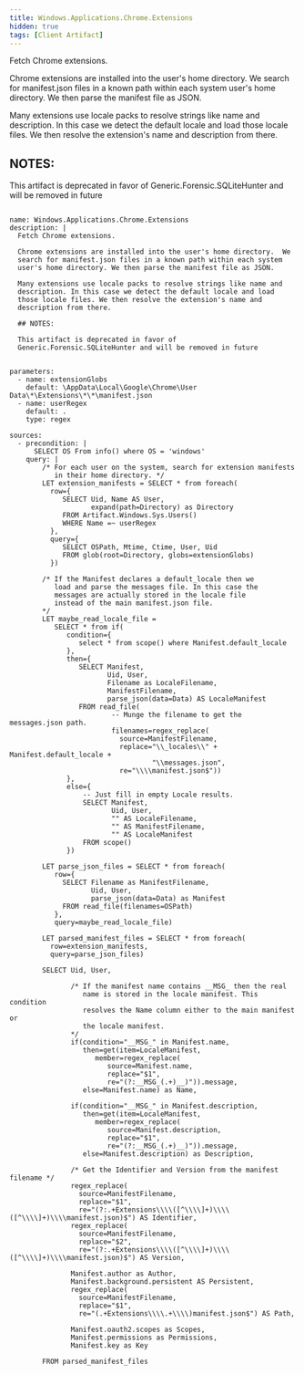 ```yaml
---
title: Windows.Applications.Chrome.Extensions
hidden: true
tags: [Client Artifact]
---
```


Fetch Chrome extensions.

Chrome extensions are installed into the user's home directory.  We
search for manifest.json files in a known path within each system
user's home directory. We then parse the manifest file as JSON.

Many extensions use locale packs to resolve strings like name and
description. In this case we detect the default locale and load
those locale files. We then resolve the extension's name and
description from there.

## NOTES:

This artifact is deprecated in favor of
Generic.Forensic.SQLiteHunter and will be removed in future


<pre><code class="language-yaml">
name: Windows.Applications.Chrome.Extensions
description: |
  Fetch Chrome extensions.

  Chrome extensions are installed into the user&#x27;s home directory.  We
  search for manifest.json files in a known path within each system
  user&#x27;s home directory. We then parse the manifest file as JSON.

  Many extensions use locale packs to resolve strings like name and
  description. In this case we detect the default locale and load
  those locale files. We then resolve the extension&#x27;s name and
  description from there.

  ## NOTES:

  This artifact is deprecated in favor of
  Generic.Forensic.SQLiteHunter and will be removed in future


parameters:
  - name: extensionGlobs
    default: \AppData\Local\Google\Chrome\User Data\*\Extensions\*\*\manifest.json
  - name: userRegex
    default: .
    type: regex

sources:
  - precondition: |
      SELECT OS From info() where OS = &#x27;windows&#x27;
    query: |
        /* For each user on the system, search for extension manifests
           in their home directory. */
        LET extension_manifests = SELECT * from foreach(
          row={
             SELECT Uid, Name AS User,
                    expand(path=Directory) as Directory
             FROM Artifact.Windows.Sys.Users()
             WHERE Name =~ userRegex
          },
          query={
             SELECT OSPath, Mtime, Ctime, User, Uid
             FROM glob(root=Directory, globs=extensionGlobs)
          })

        /* If the Manifest declares a default_locale then we
           load and parse the messages file. In this case the
           messages are actually stored in the locale file
           instead of the main manifest.json file.
        */
        LET maybe_read_locale_file =
           SELECT * from if(
              condition={
                 select * from scope() where Manifest.default_locale
              },
              then={
                 SELECT Manifest,
                        Uid, User,
                        Filename as LocaleFilename,
                        ManifestFilename,
                        parse_json(data=Data) AS LocaleManifest
                 FROM read_file(
                         -- Munge the filename to get the messages.json path.
                         filenames=regex_replace(
                           source=ManifestFilename,
                           replace=&quot;\\_locales\\&quot; + Manifest.default_locale +
                                   &quot;\\messages.json&quot;,
                           re=&quot;\\\\manifest.json$&quot;))
              },
              else={
                  -- Just fill in empty Locale results.
                  SELECT Manifest,
                         Uid, User,
                         &quot;&quot; AS LocaleFilename,
                         &quot;&quot; AS ManifestFilename,
                         &quot;&quot; AS LocaleManifest
                  FROM scope()
              })

        LET parse_json_files = SELECT * from foreach(
           row={
             SELECT Filename as ManifestFilename,
                    Uid, User,
                    parse_json(data=Data) as Manifest
             FROM read_file(filenames=OSPath)
           },
           query=maybe_read_locale_file)

        LET parsed_manifest_files = SELECT * from foreach(
          row=extension_manifests,
          query=parse_json_files)

        SELECT Uid, User,

               /* If the manifest name contains __MSG_ then the real
                  name is stored in the locale manifest. This condition
                  resolves the Name column either to the main manifest or
                  the locale manifest.
               */
               if(condition=&quot;__MSG_&quot; in Manifest.name,
                  then=get(item=LocaleManifest,
                     member=regex_replace(
                        source=Manifest.name,
                        replace=&quot;$1&quot;,
                        re=&quot;(?:__MSG_(.+)__)&quot;)).message,
                  else=Manifest.name) as Name,

               if(condition=&quot;__MSG_&quot; in Manifest.description,
                  then=get(item=LocaleManifest,
                     member=regex_replace(
                        source=Manifest.description,
                        replace=&quot;$1&quot;,
                        re=&quot;(?:__MSG_(.+)__)&quot;)).message,
                  else=Manifest.description) as Description,

               /* Get the Identifier and Version from the manifest filename */
               regex_replace(
                 source=ManifestFilename,
                 replace=&quot;$1&quot;,
                 re=&quot;(?:.+Extensions\\\\([^\\\\]+)\\\\([^\\\\]+)\\\\manifest.json)$&quot;) AS Identifier,
               regex_replace(
                 source=ManifestFilename,
                 replace=&quot;$2&quot;,
                 re=&quot;(?:.+Extensions\\\\([^\\\\]+)\\\\([^\\\\]+)\\\\manifest.json)$&quot;) AS Version,

               Manifest.author as Author,
               Manifest.background.persistent AS Persistent,
               regex_replace(
                 source=ManifestFilename,
                 replace=&quot;$1&quot;,
                 re=&quot;(.+Extensions\\\\.+\\\\)manifest.json$&quot;) AS Path,

               Manifest.oauth2.scopes as Scopes,
               Manifest.permissions as Permissions,
               Manifest.key as Key

        FROM parsed_manifest_files

</code></pre>

